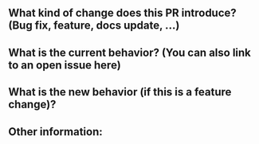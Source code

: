 ## What kind of change does this PR introduce? (Bug fix, feature, docs update, ...)



## What is the current behavior? (You can also link to an open issue here)



## What is the new behavior (if this is a feature change)?



## Other information:
